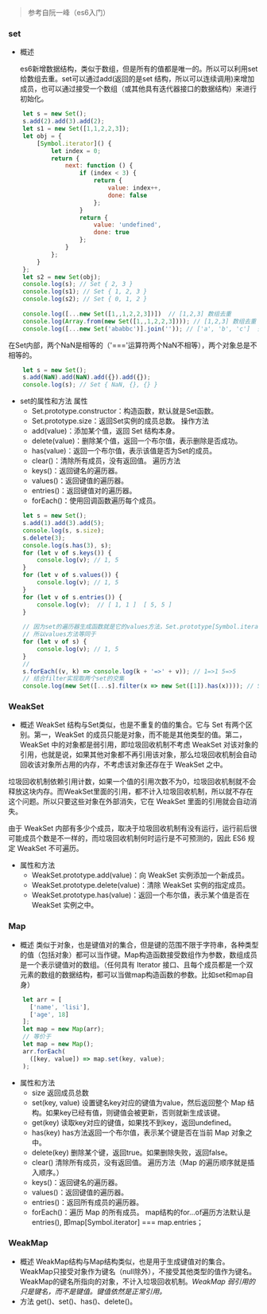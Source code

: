 > 参考自阮一峰（es6入门）
### set
* 概述
  
  es6新增数据结构，类似于数组，但是所有的值都是唯一的。所以可以利用set给数组去重。set可以通过add(返回的是set 结构，所以可以连续调用)来增加成员，也可以通过接受一个数组（或其他具有迭代器接口的数据结构）来进行初始化。
``` javascript
    let s = new Set();
    s.add(2).add(3).add(2);
    let s1 = new Set([1,1,2,2,3]);
    let obj = {
        [Symbol.iterator]() {
            let index = 0;
            return {
                next: function () {
                    if (index < 3) {
                        return {
                            value: index++,
                            done: false
                        };
                    }
                    return {
                        value: 'undefined',
                        done: true
                    };
                }
            };
        }
    };
    let s2 = new Set(obj);
    console.log(s); // Set { 2, 3 }
    console.log(s1); // Set { 1, 2, 3 }
    console.log(s2); // Set { 0, 1, 2 }
    
    console.log([...new Set([1,,1,2,2,3])])  // [1,2,3] 数组去重
    console.log(Array.from(new Set([1,,1,2,2,3]))); // [1,2,3] 数组去重
    console.log([...new Set('ababbc')].join('')); // ['a', 'b', 'c']  去除字符串的重复字符
```
   在Set内部，两个NaN是相等的（'==='运算符两个NaN不相等），两个对象总是不相等的。
``` javascript
    let s = new Set();
    s.add(NaN).add(NaN).add({}).add({});
    console.log(s); // Set { NaN, {}, {} }
```
* set的属性和方法
  属性
  * Set.prototype.constructor：构造函数，默认就是Set函数。
  * Set.prototype.size：返回Set实例的成员总数。
  操作方法
  * add(value)：添加某个值，返回 Set 结构本身。
  * delete(value)：删除某个值，返回一个布尔值，表示删除是否成功。
  * has(value)：返回一个布尔值，表示该值是否为Set的成员。
  * clear()：清除所有成员，没有返回值。
  遍历方法
  * keys()：返回键名的遍历器。
  * values()：返回键值的遍历器。
  * entries()：返回键值对的遍历器。
  * forEach()：使用回调函数遍历每个成员。
  
``` javascript
    let s = new Set();
    s.add(1).add(3).add(5);
    console.log(s, s.size);
    s.delete(3);
    console.log(s.has(3), s);
    for (let v of s.keys()) {
        console.log(v); // 1, 5
    }
    for (let v of s.values()) {
        console.log(v); // 1, 5
    }
    for (let v of s.entries()) {
        console.log(v);  // [ 1, 1 ]  [ 5, 5 ]
    }
    
    // 因为set的遍历器生成函数就是它的values方法，Set.prototype[Symbol.iterator] === Set.prototype.values
    // 所以values方法等同于
    for (let v of s) {
        console.log(v); // 1, 5
    }
    //
    s.forEach((v, k) => console.log(k + '=>' + v)); // 1=>1 5=>5
    // 结合filter实现取两个set的交集
    console.log(new Set([...s].filter(x => new Set([1]).has(x)))); // Set { 1 }
```
### WeakSet
* 概述
  WeakSet 结构与Set类似，也是不重复的值的集合。它与 Set 有两个区别。第一，WeakSet 的成员只能是对象，而不能是其他类型的值。第二，WeakSet 中的对象都是弱引用，即垃圾回收机制不考虑 WeakSet 对该对象的引用，也就是说，如果其他对象都不再引用该对象，那么垃圾回收机制会自动回收该对象所占用的内存，不考虑该对象还存在于 WeakSet 之中。
  
 垃圾回收机制依赖引用计数，如果一个值的引用次数不为0，垃圾回收机制就不会释放这块内存。而WeakSet里面的引用，都不计入垃圾回收机制，所以就不存在这个问题。所以只要这些对象在外部消失，它在 WeakSet 里面的引用就会自动消失。
 
 由于 WeakSet 内部有多少个成员，取决于垃圾回收机制有没有运行，运行前后很可能成员个数是不一样的，而垃圾回收机制何时运行是不可预测的，因此 ES6 规定 WeakSet 不可遍历。

* 属性和方法
  * WeakSet.prototype.add(value)：向 WeakSet 实例添加一个新成员。
  * WeakSet.prototype.delete(value)：清除 WeakSet 实例的指定成员。
  * WeakSet.prototype.has(value)：返回一个布尔值，表示某个值是否在 WeakSet 实例之中。
### Map
* 概述
  类似于对象，也是键值对的集合，但是键的范围不限于字符串，各种类型的值（包括对象）都可以当作键。Map构造函数接受数组作为参数，数组成员是一个表示键值对的数组。（任何具有 Iterator 接口、且每个成员都是一个双元素的数组的数据结构，都可以当做map构造函数的参数。比如set和map自身）
``` javascript
    let arr = [
      ['name', 'lisi'],
      ['age', 18]
    ];
    let map = new Map(arr);
    // 等价于
    let map = new Map();
    arr.forEach(
      ([key, value]) => map.set(key, value);
    );
```
* 属性和方法
  * size 返回成员总数
  * set(key, value) 设置键名key对应的键值为value，然后返回整个 Map 结构。如果key已经有值，则键值会被更新，否则就新生成该键。
  * get(key) 读取key对应的键值，如果找不到key，返回undefined。
  * has(key) has方法返回一个布尔值，表示某个键是否在当前 Map 对象之中。
  * delete(key) 删除某个键，返回true。如果删除失败，返回false。
  * clear() 清除所有成员，没有返回值。
  遍历方法（Map 的遍历顺序就是插入顺序。）
  * keys()：返回键名的遍历器。
  * values()：返回键值的遍历器。
  * entries()：返回所有成员的遍历器。
  * forEach()：遍历 Map 的所有成员。
  map结构的for...of遍历方法默认是entries(), 即map[Symbol.iterator] === map.entries；
### WeakMap
* 概述
  WeakMap结构与Map结构类似，也是用于生成键值对的集合。WeakMap只接受对象作为键名（null除外），不接受其他类型的值作为键名。WeakMap的键名所指向的对象，不计入垃圾回收机制。*WeakMap 弱引用的只是键名，而不是键值。键值依然是正常引用。*
* 方法
  get()、set()、has()、delete()。